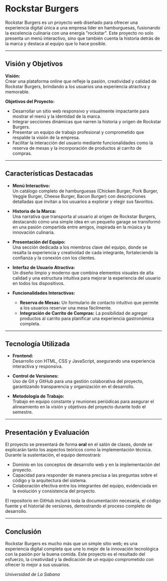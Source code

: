 # Rockstar Burgers

Rockstar Burgers es un proyecto web diseñado para ofrecer una experiencia digital única a una empresa líder en hamburguesas, fusionando la excelencia culinaria con una energía "rockstar". Este proyecto no solo presenta un menú interactivo, sino que también cuenta la historia detrás de la marca y destaca al equipo que lo hace posible.

---

## Visión y Objetivos

**Visión:**  
Crear una plataforma online que refleje la pasión, creatividad y calidad de Rockstar Burgers, brindando a los usuarios una experiencia atractiva y memorable.

**Objetivos del Proyecto:**
- Desarrollar un sitio web responsivo y visualmente impactante para mostrar el menú y la identidad de la marca.
- Integrar secciones dinámicas que narren la historia y origen de Rockstar Burgers.
- Presentar un equipo de trabajo profesional y comprometido que respalde la visión de la empresa.
- Facilitar la interacción del usuario mediante funcionalidades como la reserva de mesas y la incorporación de productos al carrito de compras.

---

## Características Destacadas

- **Menú Interactivo:**  
  Un catálogo completo de hamburguesas (Chicken Burger, Pork Burger, Veggie Burger, Cheese Burger, Bacon Burger) con descripciones detalladas que invitan a los usuarios a explorar y elegir sus favoritos.

- **Historia de la Marca:**  
  Una narrativa que transporta al usuario al origen de Rockstar Burgers, destacando cómo una simple idea en un pequeño garage se transformó en una pasión compartida entre amigos, inspirada en la música y la innovación culinaria.

- **Presentación del Equipo:**  
  Una sección dedicada a los miembros clave del equipo, donde se resalta la experiencia y creatividad de cada integrante, fortaleciendo la confianza y la conexión con los clientes.

- **Interfaz de Usuario Atractiva:**  
  Un diseño limpio y moderno que combina elementos visuales de alta calidad y una estructura intuitiva para mejorar la experiencia del usuario en todos los dispositivos.

- **Funcionalidades Interactivas:**  
  - **Reserva de Mesas:** Un formulario de contacto intuitivo que permite a los usuarios reservar una mesa fácilmente.
  - **Integración de Carrito de Compras:** La posibilidad de agregar productos al carrito para planificar una experiencia gastronómica completa.

---

## Tecnología Utilizada

- **Frontend:**  
  Desarrollo con HTML, CSS y JavaScript, asegurando una experiencia interactiva y responsiva.

- **Control de Versiones:**  
  Uso de Git y GitHub para una gestión colaborativa del proyecto, garantizando transparencia y organización en el desarrollo.

- **Metodología de Trabajo:**  
  Trabajo en equipo constante y reuniones periódicas para asegurar el alineamiento en la visión y objetivos del proyecto durante todo el semestre.

---

## Presentación y Evaluación

El proyecto se presentará de forma **oral** en el salón de clases, donde se explicarán tanto los aspectos teóricos como la implementación técnica. Durante la sustentación, el equipo demostrará:

- Dominio en los conceptos de desarrollo web y en la implementación del proyecto.
- Capacidad para responder de manera precisa a las preguntas sobre el código y la arquitectura del sistema.
- Colaboración efectiva entre los integrantes del equipo, evidenciada en la evolución y consistencia del proyecto.

El repositorio en GitHub incluirá toda la documentación necesaria, el código fuente y el historial de versiones, demostrando el proceso completo de desarrollo.

---

## Conclusión

Rockstar Burgers es mucho más que un simple sitio web; es una experiencia digital completa que une lo mejor de la innovación tecnológica con la pasión por la buena comida. Este proyecto es el resultado del esfuerzo, la creatividad y la dedicación de un equipo comprometido con ofrecer lo mejor a sus usuarios.

*Universidad de La Sabana*
